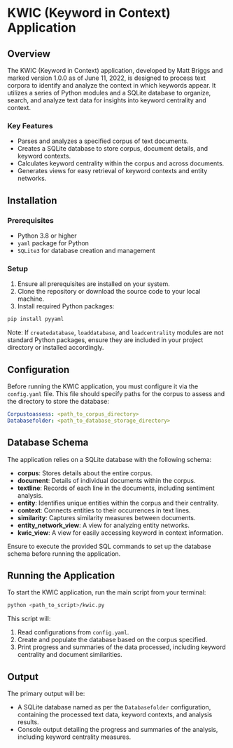 # KWIC (Keyword in Context) Application

## Overview

The KWIC (Keyword in Context) application, developed by Matt Briggs and marked version 1.0.0 as of June 11, 2022, is designed to process text corpora to identify and analyze the context in which keywords appear. It utilizes a series of Python modules and a SQLite database to organize, search, and analyze text data for insights into keyword centrality and context.

### Key Features

- Parses and analyzes a specified corpus of text documents.
- Creates a SQLite database to store corpus, document details, and keyword contexts.
- Calculates keyword centrality within the corpus and across documents.
- Generates views for easy retrieval of keyword contexts and entity networks.

## Installation

### Prerequisites

- Python 3.8 or higher
- `yaml` package for Python
- `SQLite3` for database creation and management

### Setup

1. Ensure all prerequisites are installed on your system.
2. Clone the repository or download the source code to your local machine.
3. Install required Python packages:

```bash
pip install pyyaml
```

Note: If `createdatabase`, `loaddatabase`, and `loadcentrality` modules are not standard Python packages, ensure they are included in your project directory or installed accordingly.

## Configuration

Before running the KWIC application, you must configure it via the `config.yaml` file. This file should specify paths for the corpus to assess and the directory to store the database:

```yaml
Corpustoassess: <path_to_corpus_directory>
Databasefolder: <path_to_database_storage_directory>
```

## Database Schema

The application relies on a SQLite database with the following schema:

- **corpus**: Stores details about the entire corpus.
- **document**: Details of individual documents within the corpus.
- **textline**: Records of each line in the documents, including sentiment analysis.
- **entity**: Identifies unique entities within the corpus and their centrality.
- **context**: Connects entities to their occurrences in text lines.
- **similarity**: Captures similarity measures between documents.
- **entity_network_view**: A view for analyzing entity networks.
- **kwic_view**: A view for easily accessing keyword in context information.

Ensure to execute the provided SQL commands to set up the database schema before running the application.

## Running the Application

To start the KWIC application, run the main script from your terminal:

```bash
python <path_to_script>/kwic.py
```

This script will:

1. Read configurations from `config.yaml`.
2. Create and populate the database based on the corpus specified.
3. Print progress and summaries of the data processed, including keyword centrality and document similarities.

## Output

The primary output will be:

- A SQLite database named as per the `Databasefolder` configuration, containing the processed text data, keyword contexts, and analysis results.
- Console output detailing the progress and summaries of the analysis, including keyword centrality measures.